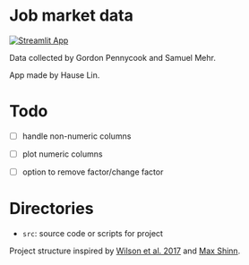# Job market data

[![Streamlit App](https://static.streamlit.io/badges/streamlit_badge_black_white.svg)](https://share.streamlit.io/hauselin/jobmarketdata/main)

Data collected by Gordon Pennycook and Samuel Mehr.

App made by Hause Lin.

# Todo

- [ ] handle non-numeric columns
- [ ] plot numeric columns
- [ ] option to remove factor/change factor


# Directories

- `src`: source code or scripts for project

Project structure inspired by [Wilson et al. 2017](https://journals.plos.org/ploscompbiol/article?id=10.1371/journal.pcbi.1005510) and [Max Shinn](https://maxshinnpotential.com/).
